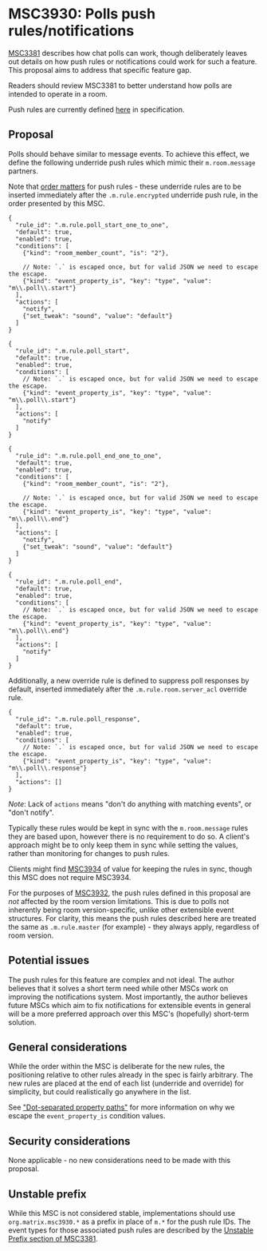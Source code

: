 # MSC3930: Polls push rules/notifications

[MSC3381](https://github.com/matrix-org/matrix-spec-proposals/pull/3381) describes how chat polls can work,
though deliberately leaves out details on how push rules or notifications could work for such a feature.
This proposal aims to address that specific feature gap.

Readers should review MSC3381 to better understand how polls are intended to operate in a room.

Push rules are currently defined [here](https://spec.matrix.org/v1.7/client-server-api/#push-rules) in
specification.

## Proposal

Polls should behave similar to message events. To achieve this effect, we define the following underride
push rules which mimic their `m.room.message` partners.

Note that [order matters](https://github.com/matrix-org/matrix-spec/issues/1406) for push rules - these
underride rules are to be inserted immediately after the `.m.rule.encrypted` underride push rule, in the
order presented by this MSC.

```jsonc
{
  "rule_id": ".m.rule.poll_start_one_to_one",
  "default": true,
  "enabled": true,
  "conditions": [
    {"kind": "room_member_count", "is": "2"},

    // Note: `.` is escaped once, but for valid JSON we need to escape the escape.
    {"kind": "event_property_is", "key": "type", "value": "m\\.poll\\.start"}
  ],
  "actions": [
    "notify",
    {"set_tweak": "sound", "value": "default"}
  ]
}
```

```jsonc
{
  "rule_id": ".m.rule.poll_start",
  "default": true,
  "enabled": true,
  "conditions": [
    // Note: `.` is escaped once, but for valid JSON we need to escape the escape.
    {"kind": "event_property_is", "key": "type", "value": "m\\.poll\\.start"}
  ],
  "actions": [
    "notify"
  ]
}
```

```jsonc
{
  "rule_id": ".m.rule.poll_end_one_to_one",
  "default": true,
  "enabled": true,
  "conditions": [
    {"kind": "room_member_count", "is": "2"},

    // Note: `.` is escaped once, but for valid JSON we need to escape the escape.
    {"kind": "event_property_is", "key": "type", "value": "m\\.poll\\.end"}
  ],
  "actions": [
    "notify",
    {"set_tweak": "sound", "value": "default"}
  ]
}
```

```jsonc
{
  "rule_id": ".m.rule.poll_end",
  "default": true,
  "enabled": true,
  "conditions": [
    // Note: `.` is escaped once, but for valid JSON we need to escape the escape.
    {"kind": "event_property_is", "key": "type", "value": "m\\.poll\\.end"}
  ],
  "actions": [
    "notify"
  ]
}
```

Additionally, a new override rule is defined to suppress poll responses by default, inserted immediately
after the `.m.rule.room.server_acl` override rule.

```jsonc
{
  "rule_id": ".m.rule.poll_response",
  "default": true,
  "enabled": true,
  "conditions": [
    // Note: `.` is escaped once, but for valid JSON we need to escape the escape.
    {"kind": "event_property_is", "key": "type", "value": "m\\.poll\\.response"}
  ],
  "actions": []
}
```

*Note*: Lack of `actions` means "don't do anything with matching events", or "don't notify".

Typically these rules would be kept in sync with the `m.room.message` rules they are based upon,
however there is no requirement to do so. A client's approach might be to only keep them in sync
while setting the values, rather than monitoring for changes to push rules.

Clients might find [MSC3934](https://github.com/matrix-org/matrix-spec-proposals/pull/3934) of value
for keeping the rules in sync, though this MSC does not require MSC3934.

For the purposes of [MSC3932](https://github.com/matrix-org/matrix-spec-proposals/pull/3932), the
push rules defined in this proposal are *not* affected by the room version limitations. This is due
to polls not inherently being room version-specific, unlike other extensible event structures. For
clarity, this means the push rules described here are treated the same as `.m.rule.master` (for
example) - they always apply, regardless of room version.

## Potential issues

The push rules for this feature are complex and not ideal. The author believes that it solves a short
term need while other MSCs work on improving the notifications system. Most importantly, the author
believes future MSCs which aim to fix notifications for extensible events in general will be a more
preferred approach over this MSC's (hopefully) short-term solution.

## General considerations

While the order within the MSC is deliberate for the new rules, the positioning relative to other rules
already in the spec is fairly arbitrary. The new rules are placed at the end of each list (underride and
override) for simplicity, but could realistically go anywhere in the list.

See ["Dot-separated property paths"](https://spec.matrix.org/v1.7/appendices/#dot-separated-property-paths)
for more information on why we escape the `event_property_is` condition values.

## Security considerations

None applicable - no new considerations need to be made with this proposal.

## Unstable prefix

While this MSC is not considered stable, implementations should use `org.matrix.msc3930.*` as a prefix
in place of `m.*` for the push rule IDs. The event types for those associated push rules are described
by the [Unstable Prefix section of MSC3381](https://github.com/matrix-org/matrix-spec-proposals/blob/main/proposals/3381-polls.md#unstable-prefix).
